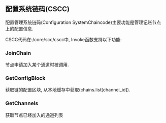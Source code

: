 ## 配置系统链码(CSCC)

配置管理系统链码(Configuration SystemChaincode)主要功能是管理记账节点上的配置信息.

CSCC代码在:/core/scc/cscc中, Invoke函数支持以下功能:

### JoinChain

节点申请加入某个通道时被调用.

### GetConfigBlock

获取链的配置区块, 从本地缓存中获取(chains.list[channel_id]).

### GetChannels

获取节点已经加入的通道列表

